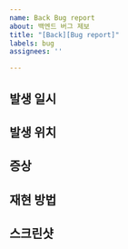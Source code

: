 ```yaml
---
name: Back Bug report
about: 백엔드 버그 제보
title: "[Back][Bug report]"
labels: bug
assignees: ''

---
```


## 발생 일시

## 발생 위치

## 증상

## 재현 방법

## 스크린샷
